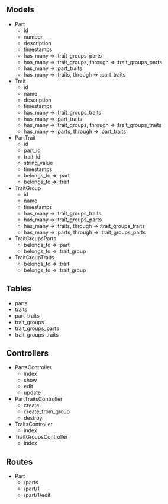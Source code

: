 ## Models
* Part
	* id
	* number
	* description
	* timestamps
	* has_many => :trait_groups_parts
	* has_many => :trait_groups, through => :trait_groups_parts
	* has_many => :part_traits
	* has_many => :traits, through => :part_traits
* Trait
	* id
	* name
	* description
	* timestamps
	* has_many => :trait_groups_traits
	* has_many => :part_traits
	* has_many => :trait_groups, through => :trait_groups_traits
	* has_many => :parts, through => :part_traits
* PartTrait
	* id
	* part_id
	* trait_id
	* string_value
	* timestamps
	* belongs_to => :part
	* belongs_to => :trait
* TraitGroup
	* id
	* name
	* timestamps
	* has_many => :trait_groups_traits
	* has_many => :trait_groups_parts
	* has_many => :traits, through => :trait_groups_traits
	* has_many => :parts, through => :trait_groups_parts
* TraitGroupsParts
	* belongs_to => :part
	* belongs_to => :trait_group
* TraitGroupTraits
	* belongs_to => :trait
	* belongs_to => :trait_group

## Tables
* parts
* traits
* part_traits
* trait_groups
* trait_groups_parts
* trait_groups_traits

## Controllers
* PartsController
	* index
	* show
	* edit
	* update
* PartTraitsController
	* create
	* create_from_group
	* destroy
* TraitsController
	* index
* TraitGroupsController
	* index

## Routes
* Part
	* /parts
	*	/part/1
	* /part/1/edit
